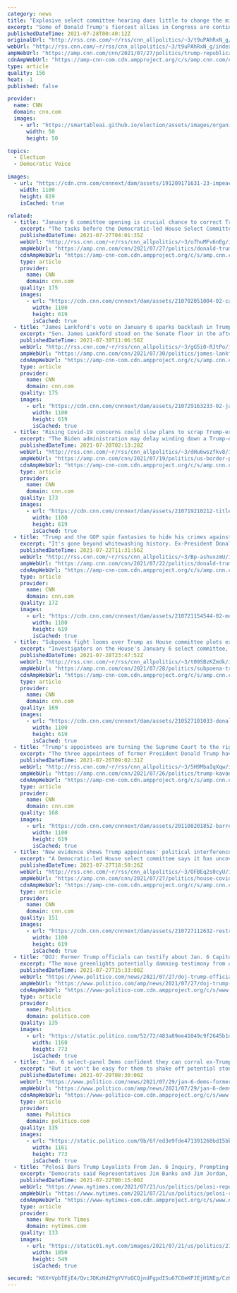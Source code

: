 ```yaml
---
category: news
title: "Explosive select committee hearing does little to change the minds of Trump-loyal Republicans about January 6"
excerpt: "Some of Donald Trump's fiercest allies in Congress are continuing to downplay or ignore the January 6 insurrection, taking cues from the former President even after four police officers testified Tuesday, in front of the House select committee investigating the deadly Capitol attack, about their harrowing"
publishedDateTime: 2021-07-28T00:40:12Z
originalUrl: "http://rss.cnn.com/~r/rss/cnn_allpolitics/~3/t9uPAhRxN_g/index.html"
webUrl: "http://rss.cnn.com/~r/rss/cnn_allpolitics/~3/t9uPAhRxN_g/index.html"
ampWebUrl: "https://amp.cnn.com/cnn/2021/07/27/politics/trump-republicans-hearing-reaction/index.html"
cdnAmpWebUrl: "https://amp-cnn-com.cdn.ampproject.org/c/s/amp.cnn.com/cnn/2021/07/27/politics/trump-republicans-hearing-reaction/index.html"
type: article
quality: 156
heat: -1
published: false

provider:
  name: CNN
  domain: cnn.com
  images:
    - url: "https://smartableai.github.io/election/assets/images/organizations/cnn.com-50x50.jpg"
      width: 50
      height: 50

topics:
  - Election
  - Democratic Voice

images:
  - url: "https://cdn.cnn.com/cnnnext/dam/assets/191209171631-23-impeachment-hearing-1209-super-tease.jpg"
    width: 1100
    height: 619
    isCached: true

related:
  - title: "January 6 committee opening is crucial chance to correct Trump's lies"
    excerpt: "The tasks before the Democratic-led House Select Committee examining the January 6 insurrection that opens on Tuesday, after bitter partisan feuding over its make-up, could hardly be more critical.\n    \n"
    publishedDateTime: 2021-07-27T04:01:35Z
    webUrl: "http://rss.cnn.com/~r/rss/cnn_allpolitics/~3/o7huMFv6nEg/index.html"
    ampWebUrl: "https://amp.cnn.com/cnn/2021/07/27/politics/donald-trump-nancy-pelosi-january-6-commission/index.html"
    cdnAmpWebUrl: "https://amp-cnn-com.cdn.ampproject.org/c/s/amp.cnn.com/cnn/2021/07/27/politics/donald-trump-nancy-pelosi-january-6-commission/index.html"
    type: article
    provider:
      name: CNN
      domain: cnn.com
    quality: 175
    images:
      - url: "https://cdn.cnn.com/cnnnext/dam/assets/210702051004-02-capitol-riot-file-0106-super-tease.jpg"
        width: 1100
        height: 619
        isCached: true
  - title: "James Lankford's vote on January 6 sparks backlash in Trump country"
    excerpt: "Sen. James Lankford stood on the Senate floor in the afternoon of January 6, explaining why he opposed certifying Joe Biden's presidential victory. He said that there was a \"constitutional crisis in our country\" not because many Republicans rejected the election's verdict, but because \"millions of Americans"
    publishedDateTime: 2021-07-30T11:06:58Z
    webUrl: "http://rss.cnn.com/~r/rss/cnn_allpolitics/~3/gG5i0-RJtPo/index.html"
    ampWebUrl: "https://amp.cnn.com/cnn/2021/07/30/politics/james-lankford-backlash-trump/index.html"
    cdnAmpWebUrl: "https://amp-cnn-com.cdn.ampproject.org/c/s/amp.cnn.com/cnn/2021/07/30/politics/james-lankford-backlash-trump/index.html"
    type: article
    provider:
      name: CNN
      domain: cnn.com
    quality: 175
    images:
      - url: "https://cdn.cnn.com/cnnnext/dam/assets/210729163233-02-james-lankford-0608-super-tease.jpg"
        width: 1100
        height: 619
        isCached: true
  - title: "Rising Covid-19 concerns could slow plans to scrap Trump-era border policy "
    excerpt: "The Biden administration may delay winding down a Trump-era border policy tied to the pandemic due to increasing concerns about Covid-19 variants, according to a source familiar with the matter.\n    \n"
    publishedDateTime: 2021-07-20T02:13:28Z
    webUrl: "http://rss.cnn.com/~r/rss/cnn_allpolitics/~3/dHu6wszfkv8/index.html"
    ampWebUrl: "https://amp.cnn.com/cnn/2021/07/19/politics/us-border-policy-coronavirus-variants/index.html"
    cdnAmpWebUrl: "https://amp-cnn-com.cdn.ampproject.org/c/s/amp.cnn.com/cnn/2021/07/19/politics/us-border-policy-coronavirus-variants/index.html"
    type: article
    provider:
      name: CNN
      domain: cnn.com
    quality: 173
    images:
      - url: "https://cdn.cnn.com/cnnnext/dam/assets/210719210212-title-42-migrants-in-mexico-super-tease.jpg"
        width: 1100
        height: 619
        isCached: true
  - title: "Trump and the GOP spin fantasies to hide his crimes against the Constitution"
    excerpt: "It's gone beyond whitewashing history. Ex-President Donald Trump and his House Republican enablers are now spinning fantastical inversions to hide his crimes against the Constitution on January 6.\n    \n"
    publishedDateTime: 2021-07-22T11:31:56Z
    webUrl: "http://rss.cnn.com/~r/rss/cnn_allpolitics/~3/Bp-ashvxzmU/index.html"
    ampWebUrl: "https://amp.cnn.com/cnn/2021/07/22/politics/donald-trump-joe-biden-insurrection-republicans-pelosi/index.html"
    cdnAmpWebUrl: "https://amp-cnn-com.cdn.ampproject.org/c/s/amp.cnn.com/cnn/2021/07/22/politics/donald-trump-joe-biden-insurrection-republicans-pelosi/index.html"
    type: article
    provider:
      name: CNN
      domain: cnn.com
    quality: 172
    images:
      - url: "https://cdn.cnn.com/cnnnext/dam/assets/210721154544-02-mccarthy-presser-0721-super-tease.jpg"
        width: 1100
        height: 619
        isCached: true
  - title: "Subpoena fight looms over Trump as House committee plots extensive January 6 probe"
    excerpt: "Investigators on the House's January 6 select committee, vowing a deep dive into the attack on the US Capitol, may soon be confronted with a grim reality: A battle over subpoena requests and the prospect they could end up in protracted legal fights.\n    \n"
    publishedDateTime: 2021-07-28T23:47:52Z
    webUrl: "http://rss.cnn.com/~r/rss/cnn_allpolitics/~3/t09SBzKZmdk/index.html"
    ampWebUrl: "https://amp.cnn.com/cnn/2021/07/28/politics/subpoena-trump-house-january-6-probe/index.html"
    cdnAmpWebUrl: "https://amp-cnn-com.cdn.ampproject.org/c/s/amp.cnn.com/cnn/2021/07/28/politics/subpoena-trump-house-january-6-probe/index.html"
    type: article
    provider:
      name: CNN
      domain: cnn.com
    quality: 169
    images:
      - url: "https://cdn.cnn.com/cnnnext/dam/assets/210527101033-donald-trump-2018-file-super-tease.jpg"
        width: 1100
        height: 619
        isCached: true
  - title: "Trump's appointees are turning the Supreme Court to the right with different tactics"
    excerpt: "The three appointees of former President Donald Trump have together sealed the Supreme Court's conservatism for a generation, but they have revealed strikingly different methods. They diverge in their regard for practical consequences, their desire to lay down markers for future disputes and their show"
    publishedDateTime: 2021-07-26T09:02:31Z
    webUrl: "http://rss.cnn.com/~r/rss/cnn_allpolitics/~3/5H9MbaIqXqw/index.html"
    ampWebUrl: "https://amp.cnn.com/cnn/2021/07/26/politics/trump-kavanaugh-gorsuch-barrett-supreme-court/index.html"
    cdnAmpWebUrl: "https://amp-cnn-com.cdn.ampproject.org/c/s/amp.cnn.com/cnn/2021/07/26/politics/trump-kavanaugh-gorsuch-barrett-supreme-court/index.html"
    type: article
    provider:
      name: CNN
      domain: cnn.com
    quality: 168
    images:
      - url: "https://cdn.cnn.com/cnnnext/dam/assets/201108201852-barrett-kavanaugh-gorsuch-split-super-tease.jpg"
        width: 1100
        height: 619
        isCached: true
  - title: "New evidence shows Trump appointees' political interference with CDC weekly Covid data reports, House subcommittee says"
    excerpt: "A Democratic-led House select committee says it has uncovered evidence of political interference by the Trump administration into the federal government's coronavirus response last year, including attempts to alter or block data reports from the US Centers for Disease Control and Prevention detailing"
    publishedDateTime: 2021-07-27T18:50:26Z
    webUrl: "http://rss.cnn.com/~r/rss/cnn_allpolitics/~3/OFBEq2s0cyU/index.html"
    ampWebUrl: "https://amp.cnn.com/cnn/2021/07/27/politics/house-covid-committee-trump-administration-cdc-data-reports/index.html"
    cdnAmpWebUrl: "https://amp-cnn-com.cdn.ampproject.org/c/s/amp.cnn.com/cnn/2021/07/27/politics/house-covid-committee-trump-administration-cdc-data-reports/index.html"
    type: article
    provider:
      name: CNN
      domain: cnn.com
    quality: 151
    images:
      - url: "https://cdn.cnn.com/cnnnext/dam/assets/210727112632-restricted-james-clyburn-06-22-2021-super-tease.jpg"
        width: 1100
        height: 619
        isCached: true
  - title: "DOJ: Former Trump officials can testify about Jan. 6 Capitol attack"
    excerpt: "The move greenlights potentially damning testimony from aides close to Trump, coming as the House select committee on the riot holds its first hearing."
    publishedDateTime: 2021-07-27T15:33:00Z
    webUrl: "https://www.politico.com/news/2021/07/27/doj-trump-officials-testify-jan-6-capitol-attack-500819"
    ampWebUrl: "https://www.politico.com/amp/news/2021/07/27/doj-trump-officials-testify-jan-6-capitol-attack-500819"
    cdnAmpWebUrl: "https://www-politico-com.cdn.ampproject.org/c/s/www.politico.com/amp/news/2021/07/27/doj-trump-officials-testify-jan-6-capitol-attack-500819"
    type: article
    provider:
      name: Politico
      domain: politico.com
    quality: 135
    images:
      - url: "https://static.politico.com/52/72/483a89ee41049c9f2645b1d5f7fe/210727-captiol-getty-773.jpg"
        width: 1160
        height: 773
        isCached: true
  - title: "Jan. 6 select-panel Dems confident they can corral ex-Trump aides"
    excerpt: "But it won't be easy for them to shake off potential stonewalling, and their Capitol riot probe is still taking shape."
    publishedDateTime: 2021-07-29T08:30:00Z
    webUrl: "https://www.politico.com/news/2021/07/29/jan-6-dems-former-trump-officials-501361"
    ampWebUrl: "https://www.politico.com/amp/news/2021/07/29/jan-6-dems-former-trump-officials-501361"
    cdnAmpWebUrl: "https://www-politico-com.cdn.ampproject.org/c/s/www.politico.com/amp/news/2021/07/29/jan-6-dems-former-trump-officials-501361"
    type: article
    provider:
      name: Politico
      domain: politico.com
    quality: 135
    images:
      - url: "https://static.politico.com/9b/6f/ed3e9fde471391260bd15bb13a01/20210727-jan6selectcommittee-getty-773.jpg"
        width: 1161
        height: 773
        isCached: true
  - title: "Pelosi Bars Trump Loyalists From Jan. 6 Inquiry, Prompting a G.O.P. Boycott"
    excerpt: "Democrats said Representatives Jim Banks and Jim Jordan, who amplified Donald J. Trump’s lies of a stolen election and opposed investigating the assault, could not be trusted to scrutinize it."
    publishedDateTime: 2021-07-22T00:15:00Z
    webUrl: "https://www.nytimes.com/2021/07/21/us/politics/pelosi-republican-boycott-capitol-riot.html"
    ampWebUrl: "https://www.nytimes.com/2021/07/21/us/politics/pelosi-republican-boycott-capitol-riot.amp.html"
    cdnAmpWebUrl: "https://www-nytimes-com.cdn.ampproject.org/c/s/www.nytimes.com/2021/07/21/us/politics/pelosi-republican-boycott-capitol-riot.amp.html"
    type: article
    provider:
      name: New York Times
      domain: nytimes.com
    quality: 133
    images:
      - url: "https://static01.nyt.com/images/2021/07/21/us/politics/21dc-riot-republicans1/21dc-riot-republicans1-facebookJumbo.jpg"
        width: 1050
        height: 549
        isCached: true

secured: "K6X+VpbTEjE4/QvcJQKzHd2YgYVYoQCQjndFgpdISu67C8eKPJEjH1NEg/CzKd0xeiuiUHjx1Gmtp9xviCW4O1a9bSSnnTcdqTOZCAELEgFR8WFTneaqeCqN+RQVNl4EyxeqbrSS9I5n0fGFsZaozP57xvdI5FfO+P+esB5IOs3EsKoJZwtUg5e7cdg+3jN5P/28Xq9uDRVs2cIBNUhu1+u49ytGbt3S0UubpAEekoVcWF0WyycKS592vVnk1Ulxmtji70vE6s4S6Tb+T3Fb7sD2sTZ1VNYavNSTfm4lLGEkFL5f0cPthVjikaJHmYQVWxZptaHaduUKQbn75hewA0suLK6+czsxzHIG976/BIo=;0CYFifKCT8Ne00raiHce9Q=="
---
```



